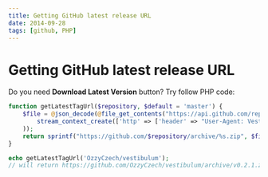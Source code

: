 ```yaml
---
title: Getting GitHub latest release URL
date: 2014-09-28
tags: [github, PHP]
---
```


# Getting GitHub latest release URL

Do you need **Download Latest Version** button? Try follow PHP code:

```php
function getLatestTagUrl($repository, $default = 'master') {
    $file = @json_decode(@file_get_contents("https://api.github.com/repos/$repository/tags", false,
        stream_context_create(['http' => ['header' => "User-Agent: Vestibulum\r\n"]])
    ));
    return sprintf("https://github.com/$repository/archive/%s.zip", $file ? reset($file)->name : $default);
}

echo getLatestTagUrl('OzzyCzech/vestibulum');
// will return https://github.com/OzzyCzech/vestibulum/archive/v0.2.1.zip
```
